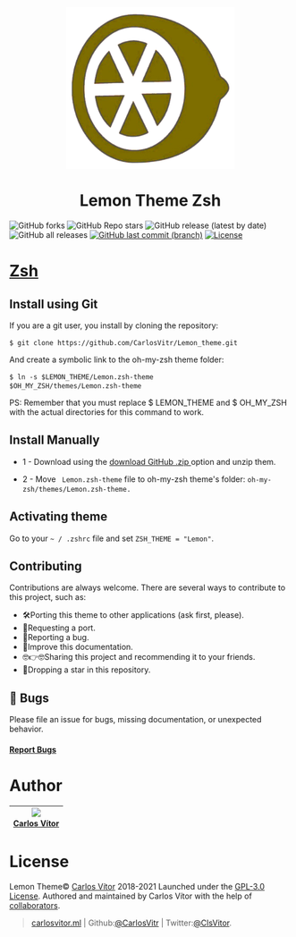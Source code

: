
<p align="center">
<img align="center"  width="300" height="290" src="Orange.png">
</p>
<h1 align="center"> Lemon Theme Zsh </h1>

<p align="center">

![GitHub forks](https://img.shields.io/github/forks/carlosvitr/Lemon_theme?color=red&label=Forks&logoColor=purple)
![GitHub Repo stars](https://img.shields.io/github/stars/carlosvitr/Lemon_Theme?color=red&label=Stars&logoColor=purple)
![GitHub release (latest by date)](https://img.shields.io/github/v/release/carlosvitr/lemon_theme?color=9cf&logo=Release&style=flat-square)
![GitHub all releases](https://img.shields.io/github/downloads/carlosvitr/lemon_theme/total?color=9cf&label=Downloads&style=flat-square)
[![GitHub last commit (branch)](https://img.shields.io/github/last-commit/carlosvitr/Lemon_theme/main.svg)](https://github.com/carlosvitr/lemon_theme)
[![License](https://img.shields.io/github/license/carlosvitr/Lemon_theme.svg)](https://opensource.org/licenses/GPL-3.0)  

</p>

<h1><a href="http://zsh.org/">Zsh</a></h1>

## Install using Git 

If you are a git user, you install by cloning the repository:

```
$ git clone https://github.com/CarlosVitr/Lemon_theme.git
```
And create a symbolic link to the oh-my-zsh theme folder:

```
$ ln -s $LEMON_THEME/Lemon.zsh-theme 
$OH_MY_ZSH/themes/Lemon.zsh-theme
```

PS: Remember that you must replace $ LEMON_THEME and $ OH_MY_ZSH with the actual directories for this command to work.

## Install Manually

- 1 - Download using the <a href="https://github.com/CarlosVitr/Lemon_theme/archive/refs/heads/main.zip"> download GitHub .zip </a> option and unzip them. 

- 2 - Move ``` Lemon.zsh-theme``` file to oh-my-zsh theme's folder: ```oh-my-zsh/themes/Lemon.zsh-theme.```

## Activating theme 

Go to your `~ / .zshrc` file and set `ZSH_THEME = "Lemon"`.

## Contributing

Contributions are always welcome. There are several ways to contribute to this project, such as:

- 🛠Porting this theme to other applications (ask first, please). 
- 🤜Requesting a port. 
- 🐞Reporting a bug. 
- 📘Improve this documentation. 
- 🤓👉🤓Sharing this project and recommending it to your friends. 
- 🌟Dropping a star in this repository. 

## 🐛 Bugs

Please file an issue for bugs, missing documentation, or unexpected behavior.

<h4><a align="left" href="https://github.com/CarlosVitr/Lemon_theme/issues">Report Bugs</a></h4>

# Author 

| [<img src="https://avatars.githubusercontent.com/u/43506171?s=460&v=4" width="155"><br> Carlos Vítor ](https://github.com/carlosvitr) |
| :---: |
 
# License
Lemon Theme:copyright: <a href="http://carlosvitor.ml">Carlos Vítor</a> 2018-2021 Launched under the [GPL-3.0 License](https://github.com/CarlosVitr/Lemon_theme/blob/main/LICENSE). Authored and maintained by Carlos Vítor with the help of <a href="https://github.com/carlosvitr/lemon_theme/graphs/contributors">collaborators</a>.
> <a href="http://carlosvitor.ml">carlosvitor.ml</a> | Github:<a href="https://github.com/carlosvitr">@CarlosVitr</a> | Twitter:<a href="https://twitter.com/ClsVitor">@ClsVitor</a>.
